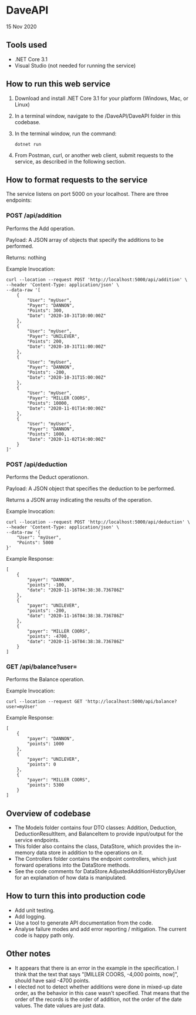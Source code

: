 ﻿# DaveAPI

15 Nov 2020

## Tools used

* .NET Core 3.1
* Visual Studio (not needed for running the service)

## How to run this web service

1. Download and install .NET Core 3.1 for your platform (Windows, Mac, or Linux)

2. In a terminal window, navigate to the /DaveAPI/DaveAPI folder in this codebase.

3. In the terminal window, run the command:

   ```
   dotnet run
   ```

4. From Postman, curl, or another web client, submit requests to the service, as described in the following section.

## How to format requests to the service

The service listens on port 5000 on your localhost. There are three endpoints:

### POST /api/addition

Performs the Add operation.

Payload: A JSON array of objects that specify the additions to be performed.

Returns: nothing

Example Invocation:

```
curl --location --request POST 'http://localhost:5000/api/addition' \
--header 'Content-Type: application/json' \
--data-raw '[
    {
        "User": "myUser",
        "Payer": "DANNON",
        "Points": 300,
        "Date": "2020-10-31T10:00:00Z"
    },
    {
        "User": "myUser",
        "Payer": "UNILEVER",
        "Points": 200,
        "Date": "2020-10-31T11:00:00Z"
    },
    {
        "User": "myUser",
        "Payer": "DANNON",
        "Points": -200,
        "Date": "2020-10-31T15:00:00Z"
    },
    {
        "User": "myUser",
        "Payer": "MILLER COORS",
        "Points": 10000,
        "Date": "2020-11-01T14:00:00Z"
    },
    {
        "User": "myUser",
        "Payer": "DANNON",
        "Points": 1000,
        "Date": "2020-11-02T14:00:00Z"
    }
]'
```

### POST /api/deduction

Performs the Deduct operationon.

Payload: A JSON object that specifies the deduction to be performed.

Returns a JSON array indicating the results of the operation.

Example Invocation:

```
curl --location --request POST 'http://localhost:5000/api/deduction' \
--header 'Content-Type: application/json' \
--data-raw '{
    "User": "myUser",
    "Points": 5000
}'
```

Example Response:

```
[
    {
        "payer": "DANNON",
        "points": -100,
        "date": "2020-11-16T04:38:38.736786Z"
    },
    {
        "payer": "UNILEVER",
        "points": -200,
        "date": "2020-11-16T04:38:38.736786Z"
    },
    {
        "payer": "MILLER COORS",
        "points": -4700,
        "date": "2020-11-16T04:38:38.736786Z"
    }
]
```

### GET /api/balance?user=<username>

Performs the Balance operation.

Example Invocation:

```
curl --location --request GET 'http://localhost:5000/api/balance?user=myUser'
```

Example Response:

```
[
    {
        "payer": "DANNON",
        "points": 1000
    },
    {
        "payer": "UNILEVER",
        "points": 0
    },
    {
        "payer": "MILLER COORS",
        "points": 5300
    }
]
```

## Overview of codebase

* The Models folder contains four DTO classes: Addition, Deduction, DeductionResultItem, and BalanceItem to provide input/output for the service endpoints.
* This folder also contains the class, DataStore, which provides the in-memory data store in addition to the operations on it.
* The Controllers folder contains the endpoint controllers, which just forward operations into the DataStore methods.
* See the code comments for DataStore.AdjustedAdditionHistoryByUser for an explanation of how data is manipulated.

## How to turn this into production code

* Add unit testing.
* Add logging.
* Use a tool to generate API documentation from the code.
* Analyse failure modes and add error reporting / mitigation. The current code is happy path only.

## Other notes

* It appears that there is an error in the example in the specification. I think that the text that says "[MILLER COORS, -4,000 points, now]", should have said -4700 points.
* I elected not to detect whether additions were done in mixed-up date order, as the behavior in this case wasn't specified. That means that the order of the records is the order of addition, not the order of the date values. The date values are just data.

